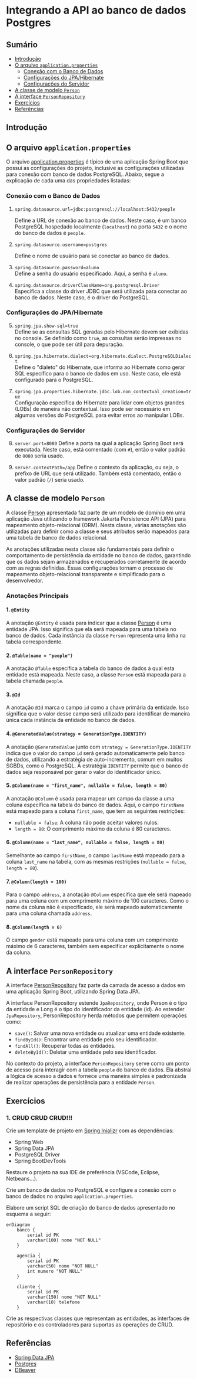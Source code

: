 # Integrando a API ao banco de dados Postgres

## Sumário

- [Introdução](#introdução)
- [O arquivo `application.properties`](#o-arquivo-applicationproperties)
  - [Conexão com o Banco de Dados](#conexão-com-o-banco-de-dados)
  - [Configurações do JPA/Hibernate](#configurações-do-jpahibernate)
  - [Configurações do Servidor](#configurações-do-servidor)
- [A classe de modelo `Person`](#a-classe-de-modelo-person)
- [A interface `PersonRepository`](#a-interface-personrepository)
- [Exercícios](#exercícios)
- [Referências](#referências)

## Introdução

## O arquivo `application.properties`
O arquivo [application.properties](./src/main/resources/application.properties) é típico de uma aplicação Spring Boot que possui as configurações do projeto, inclusive as configurações utilizadas para conexão com banco de dados PostgreSQL. Abaixo, segue a explicação de cada uma das propriedades listadas:

### Conexão com o Banco de Dados
1. `spring.datasource.url=jdbc:postgresql://localhost:5432/people`

   Define a URL de conexão ao banco de dados. Neste caso, é um banco PostgreSQL hospedado localmente (`localhost`) na porta `5432` e o nome do banco de dados é `people`.

2. `spring.datasource.username=postgres`

    Define o nome de usuário para se conectar ao banco de dados.

3. `spring.datasource.password=aluno`  
   Define a senha do usuário especificado. Aqui, a senha é `aluno`.

4. `spring.datasource.driverClassName=org.postgresql.Driver`  
   Especifica a classe do driver JDBC que será utilizada para conectar ao banco de dados. Neste caso, é o driver do PostgreSQL.

### Configurações do JPA/Hibernate

5. `spring.jpa.show-sql=true`  
   Define se as consultas SQL geradas pelo Hibernate devem ser exibidas no console. Se definido como `true`, as consultas serão impressas no console, o que pode ser útil para depuração.

6. `spring.jpa.hibernate.dialect=org.hibernate.dialect.PostgreSQLDialect`  
   Define o "dialeto" do Hibernate, que informa ao Hibernate como gerar SQL específico para o banco de dados em uso. Neste caso, ele está configurado para o PostgreSQL.

7. `spring.jpa.properties.hibernate.jdbc.lob.non_contextual_creation=true`  
   Configuração específica do Hibernate para lidar com objetos grandes (LOBs) de maneira não contextual. Isso pode ser necessário em algumas versões do PostgreSQL para evitar erros ao manipular LOBs.

### Configurações do Servidor

8. `server.port=8080`
   Define a porta na qual a aplicação Spring Boot será executada. Neste caso, está comentado (com `#`), então o valor padrão de `8080` seria usado.

9. `server.contextPath=/app`
   Define o contexto da aplicação, ou seja, o prefixo de URL que será utilizado. Também está comentado, então o valor padrão (`/`) seria usado.


## A classe de modelo `Person`

A classe [Person](./src/main/java/br/com/gomide/model/Person.java) apresentada faz parte de um modelo de domínio em uma aplicação Java utilizando o framework Jakarta Persistence API (JPA) para mapeamento objeto-relacional (ORM). Nesta classe, várias anotações são utilizadas para definir como a classe e seus atributos serão mapeados para uma tabela de banco de dados relacional.

As anotações utilizadas nesta classe são fundamentais para definir o comportamento de persistência da entidade no banco de dados, garantindo que os dados sejam armazenados e recuperados corretamente de acordo com as regras definidas. Essas configurações tornam o processo de mapeamento objeto-relacional transparente e simplificado para o desenvolvedor.

### Anotações Principais

#### 1. `@Entity`
  
A anotação `@Entity` é usada para indicar que a classe [Person](./src/main/java/br/com/gomide/model/Person.java) é uma entidade JPA. Isso significa que ela será mapeada para uma tabela no banco de dados. Cada instância da classe `Person` representa uma linha na tabela correspondente.

#### 2. `@Table(name = "people")`

A anotação `@Table` especifica a tabela do banco de dados à qual esta entidade está mapeada. Neste caso, a classe `Person` está mapeada para a tabela chamada `people`.

#### 3. `@Id`
A anotação `@Id` marca o campo `id` como a chave primária da entidade. Isso significa que o valor desse campo será utilizado para identificar de maneira única cada instância da entidade no banco de dados.

#### 4. `@GeneratedValue(strategy = GenerationType.IDENTITY)`
A anotação `@GeneratedValue` junto com `strategy = GenerationType.IDENTITY` indica que o valor do campo `id` será gerado automaticamente pelo banco de dados, utilizando a estratégia de auto-incremento, comum em muitos SGBDs, como o PostgreSQL. A estratégia `IDENTITY` permite que o banco de dados seja responsável por gerar o valor do identificador único.

#### 5. `@Column(name = "first_name", nullable = false, length = 80)`
A anotação `@Column` é usada para mapear um campo da classe a uma coluna específica na tabela do banco de dados. Aqui, o campo `firstName` está mapeado para a coluna `first_name`, que tem as seguintes restrições:

- `nullable = false`: A coluna não pode aceitar valores nulos.
- `length = 80`: O comprimento máximo da coluna é 80 caracteres.

#### 6. `@Column(name = "last_name", nullable = false, length = 80)`
Semelhante ao campo `firstName`, o campo `lastName` está mapeado para a coluna `last_name` na tabela, com as mesmas restrições (`nullable = false`, `length = 80`).

#### 7. `@Column(length = 100)`
Para o campo `address`, a anotação `@Column` especifica que ele será mapeado para uma coluna com um comprimento máximo de 100 caracteres. Como o nome da coluna não é especificado, ele será mapeado automaticamente para uma coluna chamada `address`.

#### 8. `@Column(length = 6)`
O campo `gender` está mapeado para uma coluna com um comprimento máximo de 6 caracteres, também sem especificar explicitamente o nome da coluna.

## A interface `PersonRepository`

A interface [PersonRepository](./src/main/java/br/com/gomide/repositories/PersonRepository.java) faz parte da camada de acesso a dados em uma aplicação Spring Boot, utilizando Spring Data JPA. 


A interface PersonRepository estende `JpaRepository`, onde Person é o tipo da entidade e Long é o tipo do identificador da entidade (id). Ao estender `JpaRepository`, PersonRepository herda métodos que permitem operações como:

- `save()`: Salvar uma nova entidade ou atualizar uma entidade existente.
- `findById()`: Encontrar uma entidade pelo seu identificador.
- `findAll()`: Recuperar todas as entidades.
- `deleteById()`: Deletar uma entidade pelo seu identificador.

No contexto do projeto, a interface `PersonRepository` serve como um ponto de acesso para interagir com a tabela `people` do banco de dados. Ela abstrai a lógica de acesso a dados e fornece uma maneira simples e padronizada de realizar operações de persistência para a entidade `Person`.

## Exercícios

### 1. CRUD CRUD CRUD!!!

Crie um template de projeto em [Spring Inializr](http://start.spring.io) com as dependências:

- Spring Web
- Spring Data JPA
- PostgreSQL Driver
- Spring BootDevTools

Restaure o projeto na sua IDE de preferência (VSCode, Eclipse, Netbeans...).

Crie um banco de dados no PostgreSQL e configure a conexão com o banco de dados no arquivo `application.properties`.

Elabore um script SQL de criação do banco de dados apresentado no esquema a seguir:

```mermaid
erDiagram
    banco {
        serial id PK
        varchar(100) nome "NOT NULL"
    }

    agencia {
        serial id PK
        varchar(50) nome "NOT NULL"
        int numero "NOT NULL"
    }

    cliente {
        serial id PK
        varchar(150) nome "NOT NULL"
        varchar(10) telefone
    }
```

Crie as respectivas classes que representam as entidades, as interfaces de repositório e os controladores para suportas as operações de CRUD.

## Referências
- [Spring Data JPA](https://docs.spring.io/spring-data/jpa/reference/jpa.html)
- [Postgres](https://www.postgresql.org/)
- [DBeaver](https://dbeaver.io/download/)


